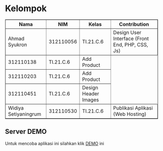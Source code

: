 # Kelompok
<body>
    <table border="1">
        <tr>
            <th>Nama</th>
            <th>NIM</th>
            <th>Kelas</th>
            <th>Contribution</th>
        </tr>
        <tr>
            <td>Ahmad Syukron</td>
            <td>312110056</td>
            <td>TI.21.C.6</td>
            <td>Design User Interface (Front End, PHP, CSS, Js)</td>
        </tr>
        <tr>
            <!-- <td>Ariqoh Zulaika Zuhrah</td> -->
            <td>312110138</td>
            <td>TI.21.C.6</td>
            <td>Add Product</td>
        </tr>
        <tr>
            <!-- <td>Tiaraningsih</td> -->
            <td>312110203</td>
            <td>TI.21.C.6</td>
            <td>Add Product</td>
        </tr>
        <tr>
            <!-- <td>Nurul Najwa Sabilla</td> -->
            <td>312110451</td>
            <td>TI.21.C.6</td>
            <td>Design Header Images</td>
        </tr>
        <tr>
            <td>Widiya Setiyaningrum</td>
            <td>312110530</td>
            <td>TI.21.C.6</td>
            <td>Publikasi Aplikasi (Web Hosting)</td>
        </tr>
        <tr>
        </tr>
    </table>
</body>
 



##  Server DEMO
Untuk mencoba aplikasi ini silahkan klik [DEMO](https://pockier-nose.000webhostapp.com/) ini<p>
